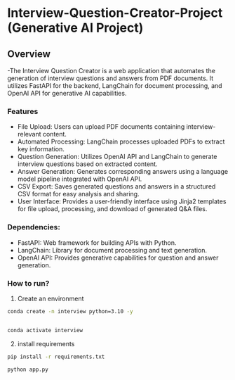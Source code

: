 # Interview-Question-Creator-Project (Generative AI Project)
## Overview
-The Interview Question Creator is a web application that automates the generation of interview questions and answers from PDF documents. It utilizes FastAPI for the backend, LangChain for document processing, and OpenAI API for generative AI capabilities.

### Features
- File Upload: Users can upload PDF documents containing interview-relevant content.
- Automated Processing: LangChain processes uploaded PDFs to extract key information.
- Question Generation: Utilizes OpenAI API and LangChain to generate interview questions based on extracted content.
- Answer Generation: Generates corresponding answers using a language model pipeline integrated with OpenAI API.
- CSV Export: Saves generated questions and answers in a structured CSV format for easy analysis and sharing.
- User Interface: Provides a user-friendly interface using Jinja2 templates for file upload, processing, and download of generated Q&A files.

### Dependencies:
- FastAPI: Web framework for building APIs with Python.
- LangChain: Library for document processing and text generation.
- OpenAI API: Provides generative capabilities for question and answer generation.

### How to run?

1. Create an environment

```bash
conda create -n interview python=3.10 -y


conda activate interview

```

2. install requirements

```bash
pip install -r requirements.txt
```


```bash
python app.py
```



